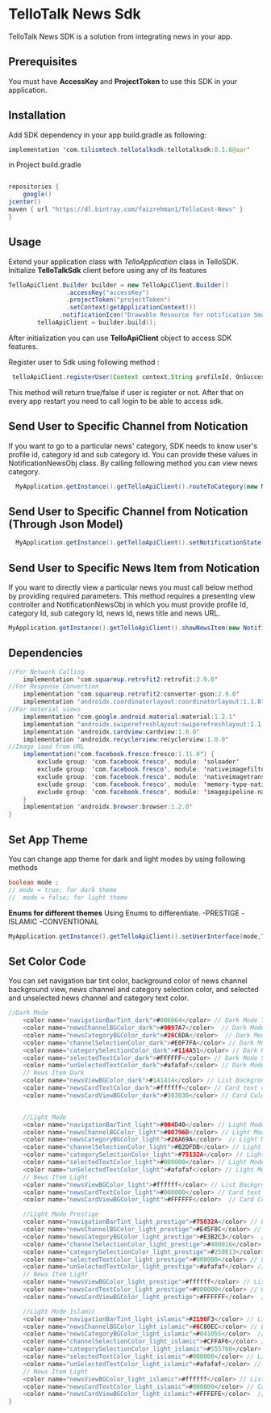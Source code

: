 

# TelloTalk News Sdk 

TelloTalk News SDK is a solution from integrating news in your app.

## Prerequisites
You must have **AccessKey** and **ProjectToken** to use this SDK in your application.

## Installation

Add SDK dependency in your app build.gradle as following:

```java
implementation 'com.tilismtech.tellotalksdk:tellotalksdk:0.1.6@aar'
```
in Project build.gradle
```java

repositories {
    google()
jcenter()
maven { url "https://dl.bintray.com/faizrehman1/TelloCast-News" }
}
```


## Usage

Extend your application class with *TelloApplication* class in TelloSDK. Initialize **TelloTalkSdk** client before using any of its features

```java
TelloApiClient.Builder builder = new TelloApiClient.Builder()
                .accessKey("accessKey")
                .projectToken("projectToken")
                .setContext(getApplicationContext())
              .notificationIcon("Drawable Resource for notification Small Icon");
        telloApiClient = builder.build();
```
 After initialization you can use **TelloApiClient** object to access SDK features.


Register user to Sdk using following method :
```java
 telloApiClient.registerUser(Context context,String profileId, OnSuccessListener<Boolean> listener)
```
This method will return true/false if user is register or not. After that on every app restart you need to call login to be able to access sdk.

## Send User to Specific Channel from Notication
If you want to go to a particular news' category, SDK needs to know user's profile id, category id and sub category id. You can provide these values in NotificationNewsObj class. By calling following method you can view news category.

```java
  MyApplication.getInstance().getTelloApiClient().routeToCategory(new NotificationNewsObj(String category_id, String sub_category_id, String profileID);
```

## Send User to Specific Channel from Notication (Through Json Model)
```java
  MyApplication.getInstance().getTelloApiClient().setNotificationState(new JSONObject()));
```

## Send User to Specific News Item from Notication
If you want to directly view a particular news you must call below method by providing required parameters. This method requires a presenting view controller and NotificationNewsObj in which you must provide profile Id, category Id, sub category Id, news Id, news title and news URL.

```java
MyApplication.getInstance().getTelloApiClient().showNewsItem(new NotificationNewsObj(String category_id, String sub_category_id, String profileID, String news_Id, String news_title, String news_url,String channelName);
```


## Dependencies
```java
//For Network Calling
    implementation 'com.squareup.retrofit2:retrofit:2.9.0'
//For Response Convertion    
    implementation 'com.squareup.retrofit2:converter-gson:2.9.0'
    implementation "androidx.coordinatorlayout:coordinatorlayout:1.1.0"
//For material views
    implementation 'com.google.android.material:material:1.2.1'
    implementation "androidx.swiperefreshlayout:swiperefreshlayout:1.1.0"
    implementation 'androidx.cardview:cardview:1.0.0'
    implementation 'androidx.recyclerview:recyclerview:1.0.0'
//Image load from URL    
    implementation('com.facebook.fresco:fresco:1.11.0') {
        exclude group: 'com.facebook.fresco', module: 'soloader'
        exclude group: 'com.facebook.fresco', module: 'nativeimagefilters'
        exclude group: 'com.facebook.fresco', module: 'nativeimagetranscoder'
        exclude group: 'com.facebook.fresco', module: 'memory-type-native'
        exclude group: 'com.facebook.fresco', module: 'imagepipeline-native'
    }
    implementation 'androidx.browser:browser:1.2.0'
}
```
## Set App Theme
You can change app theme for dark and light modes by using following methods
```java
boolean mode ; 
// mode = true; for dark theme
//  mode = false; for light theme
```

**Enums for different themes**
Using Enums to differentiate.
-PRESTIGE
-ISLAMIC
-CONVENTIONAL

```java
MyApplication.getInstance().getTelloApiClient().setUserInterface(mode,TelloApiClient.ThemeType.ISLAMIC.name()); // For Dark Mode
```

## Set Color Code
You can set navigation bar tint color, background color of news channel background view, news channel and category selection color, and selected and unselected news channel and category text color.
```java
//Dark Mode
    <color name="navigationBarTint_dark">#006064</color> // Dark Mode Toolbar Background Color
    <color name="newsChannelBGColor_dark">#0097A7</color>  // Dark Mode Channel Background Color
    <color name="newsCategoryBGColor_dark">#26C6DA</color>  // Dark Mode Category Background Color
    <color name="channelSelectionColor_dark">#E0F7FA</color> // Dark Mode Channel Indicator Color
    <color name="categorySelectionColor_dark">#114A51</color> // Dark Mode Category Indicator Color
    <color name="selectedTextColor_dark">#FFFFFF</color> // Dark Mode Selected Tab Text Color
    <color name="unSelectedTextColor_dark">#afafaf</color> // Dark Mode Un Selected Tab Text Color
    // News Item Dark
    <color name="newsViewBGColor_dark">#141414</color> // List Background Color for Dark theme
    <color name="newsCardTextColor_dark">#ffffff</color> // Card text color for dark theme
    <color name="newsCardViewBGColor_dark">#303030</color> // Card Color for Dark theme


    //Light Mode
    <color name="navigationBarTint_light">#004D40</color> // Light Mode Toolbar Background Color
    <color name="newsChannelBGColor_light">#00796B</color> // Light Mode Channel Background Color
    <color name="newsCategoryBGColor_light">#26A69A</color>  // Light Mode Category Background Color
    <color name="channelSelectionColor_light">#B2DFDB</color> // Light Mode Channel Indicator Color
    <color name="categorySelectionColor_light">#75132A</color> // Light Mode Category Indicator Color
    <color name="selectedTextColor_light">#000000</color> // Light Mode Selected Tab Text Color
    <color name="unSelectedTextColor_light">#afafaf</color> // Light Mode Un Selected Tab Text Color
    // News Item Light
    <color name="newsViewBGColor_light">#ffffff</color> // List Background Color for Light theme
    <color name="newsCardTextColor_light">#000000</color> // Card text color for Light theme
    <color name="newsCardViewBGColor_light">#FFFFFF</color>  // Card Color for Light theme

    //Light Mode Prestige
    <color name="navigationBarTint_light_prestige">#75032A</color> // Light Mode Prestige Toolbar Background Color
    <color name="newsChannelBGColor_light_prestige">#E45F8C</color> // Light Mode Prestige Channel Background Color
    <color name="newsCategoryBGColor_light_prestige">#E3B2C3</color>  // Light Mode Prestige Category Background Color
    <color name="channelSelectionColor_light_prestige">#400016</color> // Light Mode Prestige Channel Indicator Color
    <color name="categorySelectionColor_light_prestige">#250E13</color> // Light Mode Prestige Category Indicator Color
    <color name="selectedTextColor_light_prestige">#000000</color> // Light Mode Prestige Selected Tab Text Color
    <color name="unSelectedTextColor_light_prestige">#afafaf</color> // Light Mode Prestige Un Selected Tab Text Color
    // News Item Light
    <color name="newsViewBGColor_light_prestige">#ffffff</color> // List Background Color for Light theme Prestige
    <color name="newsCardTextColor_light_prestige">#000000</color> // Card text color for Light theme Prestige
    <color name="newsCardViewBGColor_light_prestige">#FFFFFF</color>  // Card Color for Light theme Prestige

    //Light Mode Islamic
    <color name="navigationBarTint_light_islamic">#2196F3</color> // Light Mode Islamic Toolbar Background Color
    <color name="newsChannelBGColor_light_islamic">#6C80EC</color> // Light Mode Islamic Channel Background Color
    <color name="newsCategoryBGColor_light_islamic">#041055</color>  // Light Mode Islamic Category Background Color
    <color name="channelSelectionColor_light_islamic">#CFFAF6</color> // Light Mode Islamic Channel Indicator Color
    <color name="categorySelectionColor_light_islamic">#555760</color> // Light Mode Islamic Category Indicator Color
    <color name="selectedTextColor_light_islamic">#000000</color> // Light Mode Islamic Selected Tab Text Color
    <color name="unSelectedTextColor_light_islamic">#afafaf</color> // Light Mode Islamic Un Selected Tab Text Color
    // News Item Light
    <color name="newsViewBGColor_light_islamic">#ffffff</color> // List Background Color for Light theme Islamic
    <color name="newsCardTextColor_light_islamic">#000000</color> // Card text color for Light theme Islamic
    <color name="newsCardViewBGColor_light_islamic">#FFFEFE</color>  // Card Color for Light theme Islamic
}
```